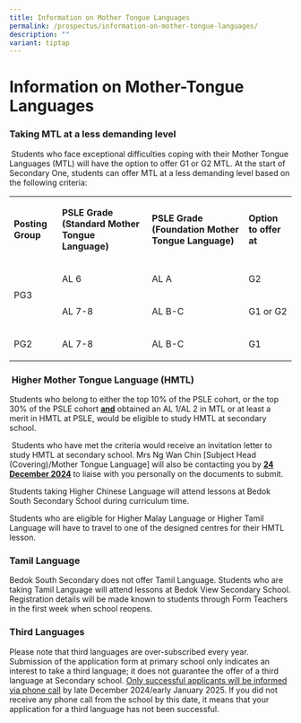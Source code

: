 ```yaml
---
title: Information on Mother Tongue Languages
permalink: /prospectus/information-on-mother-tongue-languages/
description: ""
variant: tiptap
---
```

<h1>Information on Mother-Tongue Languages</h1>
<h3><strong>Taking MTL at a less demanding level</strong></h3>
<p><strong>&nbsp;</strong>Students who face exceptional difficulties coping
with their Mother Tongue Languages (MTL) will have the option to offer
G1 or G2 MTL. At the start of Secondary One, students can offer MTL at
a less demanding level based on the following criteria:</p>
<table style="minWidth: 100px">
<colgroup>
<col>
<col>
<col>
<col>
</colgroup>
<tbody>
<tr>
<td rowspan="1" colspan="1">
<p><strong>Posting Group</strong>
</p>
</td>
<td rowspan="1" colspan="1">
<p><strong>PSLE Grade (Standard Mother Tongue Language)</strong>
</p>
</td>
<td rowspan="1" colspan="1">
<p><strong>PSLE Grade (Foundation Mother Tongue Language)</strong>
</p>
</td>
<td rowspan="1" colspan="1">
<p><strong>Option to offer at</strong>
</p>
</td>
</tr>
<tr>
<td rowspan="2" colspan="1">
<p>PG3</p>
</td>
<td rowspan="1" colspan="1">
<p>AL 6</p>
</td>
<td rowspan="1" colspan="1">
<p>AL A</p>
</td>
<td rowspan="1" colspan="1">
<p>G2</p>
</td>
</tr>
<tr>
<td rowspan="1" colspan="1">
<p>AL 7-8</p>
</td>
<td rowspan="1" colspan="1">
<p>AL B-C</p>
</td>
<td rowspan="1" colspan="1">
<p>G1 or G2</p>
</td>
</tr>
<tr>
<td rowspan="1" colspan="1">
<p>PG2</p>
</td>
<td rowspan="1" colspan="1">
<p>AL 7-8</p>
</td>
<td rowspan="1" colspan="1">
<p>AL B-C</p>
</td>
<td rowspan="1" colspan="1">
<p>G1</p>
</td>
</tr>
</tbody>
</table>
<h3>&nbsp;<strong>Higher Mother Tongue Language (HMTL)</strong></h3>
<p>Students who belong to either the top 10% of the PSLE cohort, or the top
30% of the PSLE cohort <strong><u>and</u></strong> obtained an AL 1/AL 2
in MTL or at least a merit in HMTL at PSLE, would be eligible to study
HMTL at secondary school.</p>
<p>&nbsp;Students who have met the criteria would receive an invitation letter
to study HMTL at secondary school. Mrs Ng Wan Chin [Subject Head (Covering)/Mother
Tongue Language] will also be contacting you by <strong><u>24 December 2024</u> </strong>to
liaise with you personally on the documents to submit.</p>
<p>Students taking Higher Chinese Language will attend lessons at Bedok South
Secondary School during curriculum time.</p>
<p>Students who are eligible for Higher Malay Language or Higher Tamil Language
will have to travel to one of the designed centres for their HMTL lesson.
<br>
</p>
<h3><strong>Tamil Language</strong></h3>
<p>Bedok South Secondary does not offer Tamil Language. Students who are
taking Tamil Language will attend lessons at Bedok View Secondary School.
Registration details will be made known to students through Form Teachers
in the first week when school reopens.</p>
<h3><strong>Third Languages</strong></h3>
<p>Please note that third languages are over-subscribed every year. Submission
of the application form at primary school only indicates an interest to
take a third language; it does not guarantee the offer of a third language
at Secondary school. <u>Only successful applicants will be informed via phone call</u> by
late December 2024/early January 2025. If you did not receive any phone
call from the school by this date, it means that your application for a
third language has not been successful.</p>
<p>&nbsp;</p>
<p>&nbsp;</p>
<p>&nbsp;</p>
<p><strong>&nbsp;</strong>
</p>
<p><strong><br></strong>
</p>
<p><strong>&nbsp;</strong>
</p>